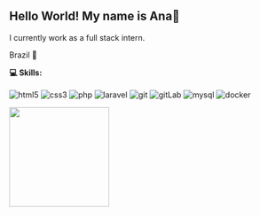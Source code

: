 
 ## Hello World! My name is Ana👋

I currently work as a full stack intern.

Brazil 📌

 <b> 💻 Skills:</b> <br> <br>
<img alt="html5" src="https://img.shields.io/badge/-HTML5-E34F26?style=flat-square&logo=html5&logoColor=white"/>
<img alt="css3" src="https://img.shields.io/badge/-CSS3-1572B6?style=flat-square&logo=css3&logoColor=white"/>
<img alt="php" src="https://img.shields.io/badge/-PHP-777BB4?style=flat-square&logo=php&logoColor=white"/>
<img alt="laravel" src="https://img.shields.io/badge/-Laravel-FF2D20?style=flat-square&logo=laravel&logoColor=white"/>
<img alt="git" src="https://img.shields.io/badge/-Git-F05032?style=flat-square&logo=git&logoColor=white"/>
<img alt="gitLab" src="https://img.shields.io/badge/-GitLab-FC6D26?style=flat-square&logo=gitlab&logoColor=white"/>
<img alt="mysql" src="https://img.shields.io/badge/-MySQL-4479A1?style=flat-square&logo=mysql&logoColor=white"/>
<img alt="docker" src="https://img.shields.io/badge/-Docker-2496ED?style=flat-square&logo=docker&logoColor=white"/>

   </div>

 

<div><a href="https://github.com/AnaPds"><img height="180em" src="https://github-readme-stats.vercel.app/api/top-langs/?username=AnaPds&layout=compact&langs_count=7&theme=dracula"/></div><div style="display: inline_block"><br>
   
  
  
 



